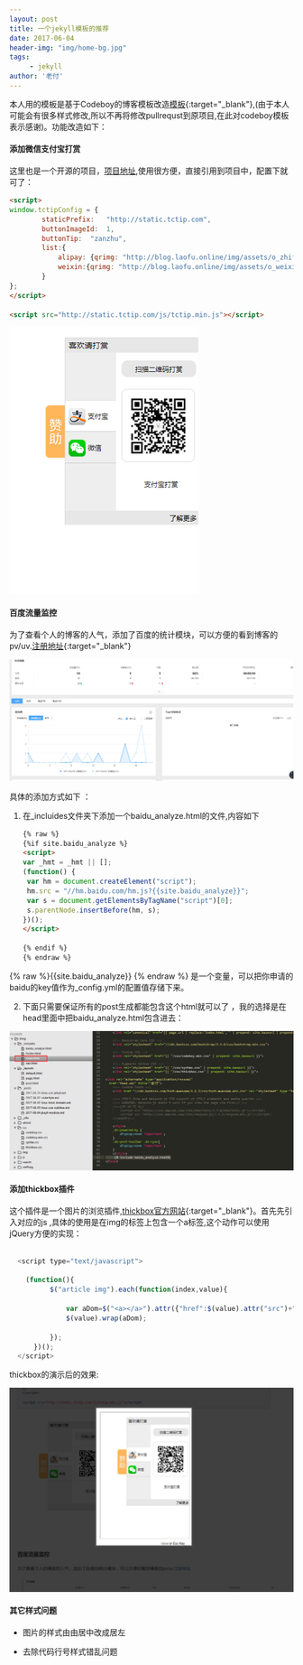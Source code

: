 ```yaml
---
layout: post
title: 一个jekyll模板的推荐
date: 2017-06-04
header-img: "img/home-bg.jpg"
tags:
     - jekyll
author: '老付'
---
```




本人用的模板是基于Codeboy的博客模板改造[模板](https://github.com/fuwei199006/CodeboyBlog){:target="_blank"},(由于本人可能会有很多样式修改,所以不再将修改pullrequst到原项目,在此对codeboy模板表示感谢)。功能改造如下：

 
#### 添加微信支付宝打赏    

这里也是一个开源的项目，[项目地址](https://github.com/greedying/tctip),使用很方便，直接引用到项目中，配置下就可了：   

``` html
<script>
window.tctipConfig = {
        staticPrefix:   "http://static.tctip.com",
        buttonImageId:  1,
        buttonTip:  "zanzhu",
        list:{
            alipay: {qrimg: "http://blog.laofu.online/img/assets/o_zhifubao.png"},
            weixin:{qrimg: "http://blog.laofu.online/img/assets/o_weixin.png"}, 
        }
};
</script>

<script src="http://static.tctip.com/js/tctip.min.js"></script>
``` 

   ![weixin](/img/assets/weixin.png)

#### 百度流量监控   

为了查看个人的博客的人气，添加了百度的统计模块，可以方便的看到博客的pv/uv.[注册地址](https://tongji.baidu.com/web/welcome/login){:target="_blank"}    

![static](/img/assets/statics.png)     

具体的添加方式如下 ：

 1. 在_incluides文件夹下添加一个baidu_analyze.html的文件,内容如下       

	 ``` html   
	 {% raw %}
	{%if site.baidu_analyze %}
	<script>
	var _hmt = _hmt || [];
	(function() {
	  var hm = document.createElement("script");
	  hm.src = "//hm.baidu.com/hm.js?{{site.baidu_analyze}}";
	  var s = document.getElementsByTagName("script")[0]; 
	  s.parentNode.insertBefore(hm, s);
	})();
	</script>

	{% endif %}
	{% endraw %}
	 ```      
   {% raw %}{{site.baidu_analyze}} {% endraw %} 是一个变量，可以把你申请的baidu的key值作为_config.yml的配置值存储下来。

2. 下面只需要保证所有的post生成都能包含这个html就可以了 ，我的选择是在head里面中把baidu_analyze.html包含进去：  

  ![head](/img/assets/baidu_analyze.png)    

#### 添加thickbox插件       

这个插件是一个图片的浏览插件,[thickbox官方网站](http://codylindley.com/thickbox/){:target="_blank"}。首先先引入对应的js ,具体的使用是在img的标签上包含一个a标签,这个动作可以使用jQuery方便的实现：   

  ``` js       

	<script type="text/javascript">
	    
	  (function(){
	        $("article img").each(function(index,value){

	            var aDom=$("<a></a>").attr({"href":$(value).attr("src")+"?inlineId=myOnPageContent"}).addClass("thickbox");
	            $(value).wrap(aDom);

	        });
	    })();
	</script>

  ```     
  thickbox的演示后的效果:

  ![thickbox](/img/assets/thickbox.png)

#### 其它样式问题
- 图片的样式由由居中改成居左   

- 去除代码行号样式错乱问题